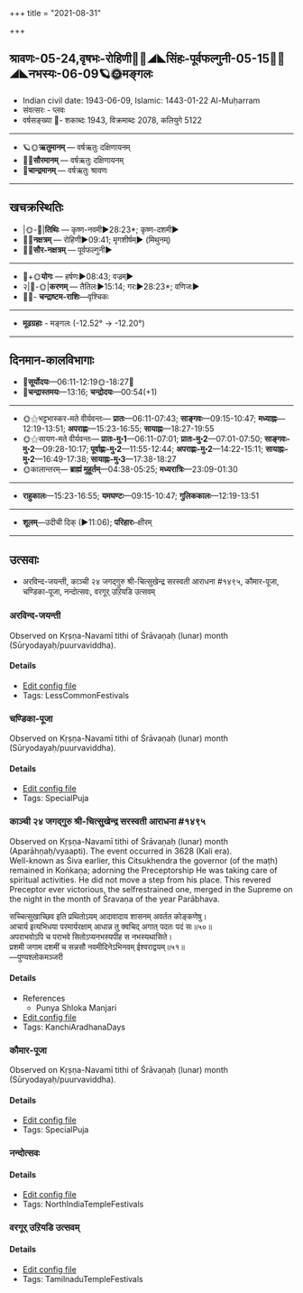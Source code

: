 +++
title = "2021-08-31"

+++
## श्रावणः-05-24,वृषभः-रोहिणी🌛🌌◢◣सिंहः-पूर्वफल्गुनी-05-15🌌🌞◢◣नभस्यः-06-09🪐🌞मङ्गलः
- Indian civil date: 1943-06-09, Islamic: 1443-01-22 Al-Muḥarram
- संवत्सरः - प्लवः
- वर्षसङ्ख्या 🌛- शकाब्दः 1943, विक्रमाब्दः 2078, कलियुगे 5122
___________________
- 🪐🌞**ऋतुमानम्** — वर्षऋतुः दक्षिणायनम्
- 🌌🌞**सौरमानम्** — वर्षऋतुः दक्षिणायनम्
- 🌛**चान्द्रमानम्** — वर्षऋतुः श्रावणः
___________________


## खचक्रस्थितिः
- |🌞-🌛|**तिथिः** — कृष्ण-नवमी►28:23*; कृष्ण-दशमी►  
- 🌌🌛**नक्षत्रम्** — रोहिणी►09:41; मृगशीर्षम्► (मिथुनम्)  
- 🌌🌞**सौर-नक्षत्रम्** — पूर्वफल्गुनी►  
___________________
- 🌛+🌞**योगः** — हर्षणः►08:43; वज्रम्►  
- २|🌛-🌞|**करणम्** — तैतिलः►15:14; गरः►28:23*; वणिजः►  
- 🌌🌛- **चन्द्राष्टम-राशिः**—वृश्चिकः  
___________________
- **मूढग्रहाः** - मङ्गलः (-12.52° → -12.20°)
___________________


## दिनमान-कालविभागाः
- 🌅**सूर्योदयः**—06:11-12:19🌞️-18:27🌇  
- 🌛**चन्द्रास्तमयः**—13:16; **चन्द्रोदयः**—00:54(+1)  
___________________
- 🌞⚝भट्टभास्कर-मते वीर्यवन्तः— **प्रातः**—06:11-07:43; **साङ्गवः**—09:15-10:47; **मध्याह्नः**—12:19-13:51; **अपराह्णः**—15:23-16:55; **सायाह्नः**—18:27-19:55  
- 🌞⚝सायण-मते वीर्यवन्तः— **प्रातः-मु॰1**—06:11-07:01; **प्रातः-मु॰2**—07:01-07:50; **साङ्गवः-मु॰2**—09:28-10:17; **पूर्वाह्णः-मु॰2**—11:55-12:44; **अपराह्णः-मु॰2**—14:22-15:11; **सायाह्नः-मु॰2**—16:49-17:38; **सायाह्नः-मु॰3**—17:38-18:27  
- 🌞कालान्तरम्— **ब्राह्मं मुहूर्तम्**—04:38-05:25; **मध्यरात्रिः**—23:09-01:30  
___________________
- **राहुकालः**—15:23-16:55; **यमघण्टः**—09:15-10:47; **गुलिककालः**—12:19-13:51  
___________________
- **शूलम्**—उदीची दिक् (►11:06); **परिहारः**–क्षीरम्  
___________________

## उत्सवाः
- अरविन्द-जयन्ती, काञ्ची २४ जगद्गुरु श्री-चित्सुखेन्द्र सरस्वती आराधना #१४९५, कौमार-पूजा, चण्डिका-पूजा, नन्दोत्सवः, वरगूर् उऱियडि उत्सवम्
### अरविन्द-जयन्ती

Observed on Kṛṣṇa-Navamī tithi of Śrāvaṇaḥ (lunar) month (Sūryodayaḥ/puurvaviddha). 

#### Details
- [Edit config file](https://github.com/jyotisham/adyatithi/tree/master/general/lunar_month/tithi/05/24/aravinda~jayantI.toml)
- Tags: LessCommonFestivals


### चण्डिका-पूजा

Observed on Kṛṣṇa-Navamī tithi of Śrāvaṇaḥ (lunar) month (Sūryodayaḥ/puurvaviddha). 

#### Details
- [Edit config file](https://github.com/jyotisham/adyatithi/tree/master/devatA/shakti/lunar_month/tithi/05/24/caNDikA-pUjA.toml)
- Tags: SpecialPuja


### काञ्ची २४ जगद्गुरु श्री-चित्सुखेन्द्र सरस्वती आराधना #१४९५

Observed on Kṛṣṇa-Navamī tithi of Śrāvaṇaḥ (lunar) month (Aparāhṇaḥ/vyaapti). The event occurred in 3628 (Kali era).  
Well-known as Śiva earlier, this Citsukhendra the governor (of the maṭh) remained in Koṅkaṇa; adorning the Preceptorship He was taking care of spiritual activities. He did not move a step from his place. This revered Preceptor ever victorious, the selfrestrained one, merged in the Supreme on the night in the month of Śravaṇa of the year Parābhava.

सच्चित्सुखाच्छिव इति प्रथितोऽयम् आदावादाय शासनम् अवर्तत कोङ्कणेषु।  
आचार्य इत्यभिधया परमार्यरक्षाम् आधान्न तु क्वचिद् अगात् पदतः पदं सः॥५०॥  
अपराभवोऽपि च पराभवे सितोऽप्यनभस्यपीह स नभस्यथासिते।  
प्रशमी जगाम दशमीं च सन्नसौ नवमीदिनेऽभिनवम् ईश्वराद्वयम्॥५१॥  
—पुण्यश्लोकमञ्जरी



#### Details
- References
  - Punya Shloka Manjari
- [Edit config file](https://github.com/jyotisham/adyatithi/tree/master/mahApuruSha/kAnchI-maTha/lunar_month/tithi/05/24/kAJcI%2024%20jagadguru%20zrI~citsukhEndra%20sarasvatI%20ArAdhanA.toml)
- Tags: KanchiAradhanaDays


### कौमार-पूजा

Observed on Kṛṣṇa-Navamī tithi of Śrāvaṇaḥ (lunar) month (Sūryodayaḥ/puurvaviddha). 

#### Details
- [Edit config file](https://github.com/jyotisham/adyatithi/tree/master/devatA/kaumAra/lunar_month/tithi/05/24/kaumAra-pUjA.toml)
- Tags: SpecialPuja


### नन्दोत्सवः



#### Details
- [Edit config file](https://github.com/jyotisham/adyatithi/tree/master/temples/North/relative_event/zrIkRSNajanmASTamI/offset__01/nandOtsavaH.toml)
- Tags: NorthIndiaTempleFestivals


### वरगूर् उऱियडि उत्सवम्



#### Details
- [Edit config file](https://github.com/jyotisham/adyatithi/tree/master/temples/Tamil/relative_event/zrIkRSNajanmASTamI/offset__01/varagUr%20ur2iyaDi%20utsavam.toml)
- Tags: TamilnaduTempleFestivals

